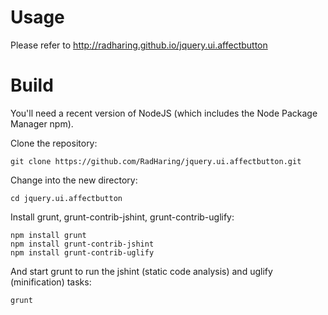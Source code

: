 Usage
=====
Please refer to http://radharing.github.io/jquery.ui.affectbutton

Build
=====
You'll need a recent version of NodeJS (which includes the Node Package Manager npm).

Clone the repository:

    git clone https://github.com/RadHaring/jquery.ui.affectbutton.git

Change into the new directory:

    cd jquery.ui.affectbutton

Install grunt, grunt-contrib-jshint, grunt-contrib-uglify:

    npm install grunt
    npm install grunt-contrib-jshint
    npm install grunt-contrib-uglify

And start grunt to run the jshint (static code analysis) and uglify (minification) tasks:

    grunt

